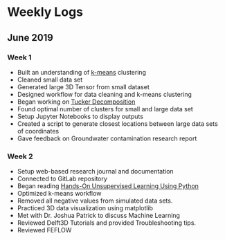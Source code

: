 # Weekly Logs  
## June 2019
### Week 1
- Built an understanding of [k-means](U_ML.md?id=k-means-clustering) clustering
- Cleaned small data set
- Generated large 3D Tensor from small dataset
- Designed workflow for data cleaning and k-means clustering
- Began working on [Tucker Decomposition](U_ML.md?id=tucker-decomposition)
- Found optimal number of clusters for small and large data set
- Setup Jupyter Notebooks to display outputs
- Created a script to generate closest locations between large data sets of coordinates
- Gave feedback on Groundwater contamination research report 

  
### Week 2
- Setup web-based research journal and documentation
- Connected to GitLab repository
- Began reading [Hands-On Unsupervised Learning Using Python](https://www.amazon.com/Hands-Unsupervised-Learning-Using-Python/dp/1492035645)
- Optimized k-means workflow
- Removed all negative values from simulated data sets.
- Practiced 3D data visualization using matplotlib  
- Met with Dr. Joshua Patrick to discuss Machine Learning
- Reviewed Delft3D Tutorials and provided Troubleshooting tips.
- Reviewed FEFLOW
